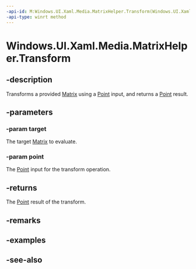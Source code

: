 ```yaml
---
-api-id: M:Windows.UI.Xaml.Media.MatrixHelper.Transform(Windows.UI.Xaml.Media.Matrix,Windows.Foundation.Point)
-api-type: winrt method
---
```


<!-- Method syntax
public Windows.Foundation.Point Transform(Windows.UI.Xaml.Media.Matrix target, Windows.Foundation.Point point)
-->

# Windows.UI.Xaml.Media.MatrixHelper.Transform

## -description
Transforms a provided [Matrix](matrix.md) using a [Point](../windows.foundation/point.md) input, and returns a [Point](../windows.foundation/point.md) result.



## -parameters
### -param target
The target [Matrix](matrix.md) to evaluate.

### -param point
The [Point](../windows.foundation/point.md) input for the transform operation.

## -returns
The [Point](../windows.foundation/point.md) result of the transform.

## -remarks

## -examples

## -see-also

